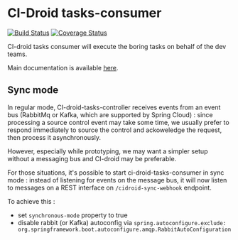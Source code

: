 # CI-Droid tasks-consumer

[![Build Status](https://travis-ci.org/societe-generale/ci-droid-tasks-consumer.svg?branch=master)](https://travis-ci.org/societe-generale/ci-droid-tasks-consumer)
[![Coverage Status](https://coveralls.io/repos/github/societe-generale/ci-droid-tasks-consumer/badge.svg?branch=master)](https://coveralls.io/github/societe-generale/ci-droid-tasks-consumer?branch=master)

CI-droid tasks consumer will execute the boring tasks on behalf of the dev teams.


Main documentation is available [here](https://github.com/societe-generale/ci-droid).

## Sync mode 

In regular mode, CI-droid-tasks-controller receives events from an event bus (RabbitMq or Kafka, which are supported by Spring Cloud) : since processing a source control event may take some time, we usually prefer to respond immediately to source the control and ackoweledge the request, then process it asynchronously. 

However, especially while prototyping, we may want a simpler setup without a messaging bus and CI-droid may be preferable. 

For those situations, it's possible to start ci-droid-tasks-consumer in sync mode : instead of listening for events on the message bus, it will now listen to messages on a REST interface on `/cidroid-sync-webhook` endpoint.

To achieve this : 

- set `synchronous-mode` property to true
- disable rabbit (or Kafka) autoconfig via `spring.autoconfigure.exclude: org.springframework.boot.autoconfigure.amqp.RabbitAutoConfiguration`


